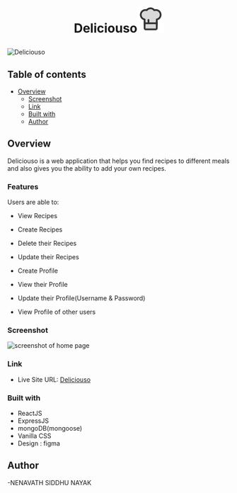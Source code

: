 # <p style="text-align: center;">Deliciouso<img src="./client/src/assets/icons/chef-hat.svg"></p>

![Deliciouso](/client/public/Desktop%20-%201.jpg)

## Table of contents

- [Overview](#overview)
  - [Screenshot](#screenshot)
  - [Link](#link)
  - [Built with](#built-with)
  - [Author](#author)

## Overview
Deliciouso is a web application that helps you find recipes to different meals and also gives you the ability to add your own recipes.

### Features

Users are able to:

- View Recipes

- Create Recipes

- Delete their Recipes

- Update their Recipes

- Create Profile

- View their Profile

- Update their Profile(Username & Password)

- View Profile of other users

### Screenshot

![screenshot of home page](/client/public/Desktop%20-%201.jpg)


### Link

- Live Site URL: [Deliciouso](https://deliciouso.netlify.app/)


### Built with

- ReactJS
- ExpressJS
- mongoDB(mongoose)
- Vanilla CSS
- Design : figma


## Author
-NENAVATH SIDDHU NAYAK

